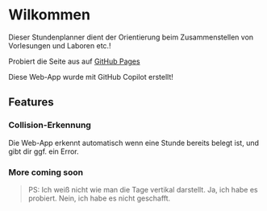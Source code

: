 # Wilkommen

Dieser Stundenplanner dient der Orientierung beim Zusammenstellen von Vorlesungen und Laboren etc.!

Probiert die Seite aus auf [GitHub Pages](quabey.github.io/StundenPlaner)

Diese Web-App wurde mit GitHub Copilot erstellt!

## Features

### Collision-Erkennung

Die Web-App erkennt automatisch wenn eine Stunde bereits belegt ist, und gibt dir ggf. ein Error.

### More coming soon 

> PS: Ich weiß nicht wie man die Tage vertikal darstellt. Ja, ich habe es probiert. Nein, ich habe es nicht geschafft. 
